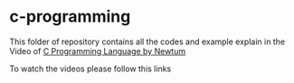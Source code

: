 # c-programming
This folder of repository contains all the codes and example explain in the Video of [C Programming Language by Newtum](https://newtum.com)

To watch the videos please follow this links
